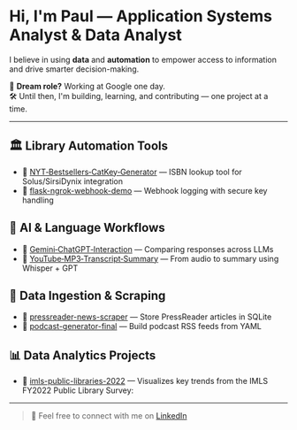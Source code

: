 # Hi, I'm Paul — Application Systems Analyst & Data Analyst

I believe in using **data** and **automation** to empower access to information and drive smarter decision-making.

🎯 **Dream role?** Working at Google one day.  
🛠️ Until then, I'm building, learning, and contributing — one project at a time.

---

## 🏛️ Library Automation Tools
- 🔗 [NYT‑Bestsellers‑CatKey‑Generator](https://github.com/systemslibrarian/NYT-Bestsellers-CatKey-Generator) — ISBN lookup tool for Solus/SirsiDynix integration
- 🔗 [flask-ngrok-webhook-demo](https://github.com/systemslibrarian/flask-ngrok-webhook-demo) — Webhook logging with secure key handling

## 🤖 AI & Language Workflows
- 🔗 [Gemini‑ChatGPT‑Interaction](https://github.com/systemslibrarian/Gemini-ChatGPT-Interaction) — Comparing responses across LLMs
- 🔗 [YouTube‑MP3‑Transcript‑Summary](https://github.com/systemslibrarian/YouTube-MP3-Transcript-Summary) — From audio to summary using Whisper + GPT

## 📰 Data Ingestion & Scraping
- 🔗 [pressreader-news-scraper](https://github.com/systemslibrarian/pressreader-news-scraper) — Store PressReader articles in SQLite
- 🔗 [podcast-generator-final](https://github.com/systemslibrarian/podcast-generator-final) — Build podcast RSS feeds from YAML

## 📊 Data Analytics Projects
- 🔗 [imls-public-libraries-2022](https://github.com/systemslibrarian/imls-public-libraries-2022) — Visualizes key trends from the IMLS FY2022 Public Library Survey:

---

> 💬 Feel free to connect with me on [LinkedIn](https://www.linkedin.com/in/systemslibrarian)
